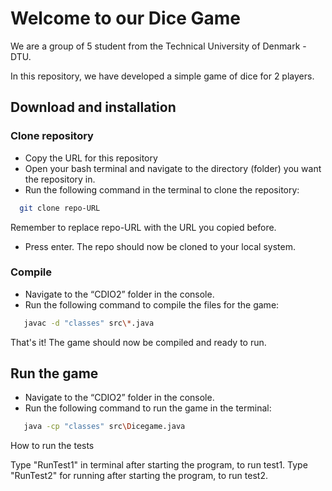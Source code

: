 
# Welcome to our Dice Game
We are a group of 5 student from the Technical University of Denmark - DTU.

In this repository, we have developed a simple game of dice for 2 players.

## Download and installation

### Clone repository

* Copy the URL for this repository
* Open your bash terminal and navigate to the directory (folder) you want the repository in.
* Run the following command in the terminal to clone the repository:

```bash
  git clone repo-URL
```

Remember to replace repo-URL with the URL you copied before.
* Press enter.
The repo should now be cloned to your local system.

### Compile

* Navigate to the “CDIO2” folder in the console.
* Run the following command to compile the files for the game:
```bash
   javac -d "classes" src\*.java
```

That's it! The game should now be compiled and ready to run.

## Run the game
* Navigate to the “CDIO2” folder in the console.
* Run the following command to run the game in the terminal:
```bash
   java -cp "classes" src\Dicegame.java
```

How to run the tests

Type "RunTest1" in terminal after starting the program, to run test1.
Type "RunTest2" for running after starting the program, to run test2.
